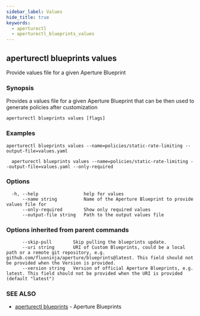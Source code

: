 ```yaml
---
sidebar_label: Values
hide_title: true
keywords:
  - aperturectl
  - aperturectl_blueprints_values
---
```


## aperturectl blueprints values

Provide values file for a given Aperture Blueprint

### Synopsis

Provides a values file for a given Aperture Blueprint that can be then used to generate policies after customization

```
aperturectl blueprints values [flags]
```

### Examples

```
aperturectl blueprints values --name=policies/static-rate-limiting --output-file=values.yaml

  aperturectl blueprints values --name=policies/static-rate-limiting --output-file=values.yaml --only-required
```

### Options

```
  -h, --help                 help for values
      --name string          Name of the Aperture Blueprint to provide values file for
      --only-required        Show only required values
      --output-file string   Path to the output values file
```

### Options inherited from parent commands

```
      --skip-pull        Skip pulling the blueprints update.
      --uri string       URI of Custom Blueprints, could be a local path or a remote git repository, e.g. github.com/fluxninja/aperture/blueprints@latest. This field should not be provided when the Version is provided.
      --version string   Version of official Aperture Blueprints, e.g. latest. This field should not be provided when the URI is provided (default "latest")
```

### SEE ALSO

- [aperturectl blueprints](/reference/aperturectl/blueprints/blueprints.md) - Aperture Blueprints
